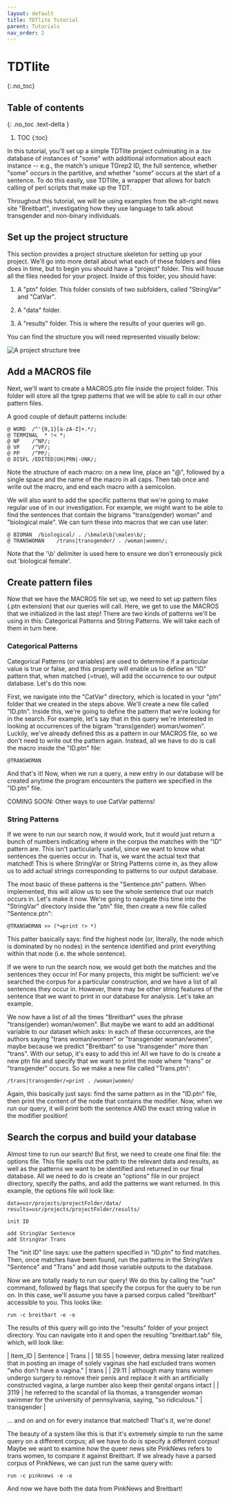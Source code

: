 ```yaml
---
layout: default
title: TDTlite Tutorial
parent: Tutorials
nav_order: 2
---
```



# TDTlite
{:.no_toc}

## Table of contents
{: .no_toc .text-delta }

1. TOC
{:toc}

In this tutorial, you'll set up a simple TDTlite project culminating in a .tsv database of instances of "some" with additional information about each instance -- e.g., the match's unique TGrep2 ID, the full sentence, whether "some" occurs in the partitive, and whether "some" occurs at the start of a sentence. To do this easily, use TDTlite, a wrapper that allows for batch calling of perl scripts that make up the TDT.

Throughout this tutorial, we will be using examples from the alt-right news site "Breitbart", investigating how they use language to talk about transgender and non-binary individuals. 

## Set up the project structure

This section provides a project structure skeleton for setting up your project. We'll go into more detail about what each of these folders and files does in time, but to begin you should have a "project" folder. This will house all the files needed for your project. Inside of this folder, you should have:

1) A "ptn" folder. This folder consists of two subfolders, called "StringVar" and "CatVar".

2) A "data" folder. 

3) A "results" folder. This is where the results of your queries will go.  

You can find the structure you will need represented visually below:

![A project structure tree](https://github.com/thegricean/tgrep2_tdtlite/blob/main/assets/images/tdtLiteStructure.png?raw=true)

## Add a MACROS file

Next, we'll want to create a MACROS.ptn file inside the project folder. This folder will store all the tgrep patterns that we will be able to call in our other pattern files.

A good couple of default patterns include:

```
@ WORD  /^'{0,1}[a-zA-Z]+.*/;
@ TERMINAL  * !< *;
@ NP    /^NP/;
@ VP    /^VP/;
@ PP    /^PP/;
@ DISFL /EDITED|UH|PRN|-UNK/; 
```

Note the structure of each macro: on a new line, place an "@", followed by a single space and the name of the macro in all caps. Then tab once and write out the macro, and end each macro with a semicolon.

We will also want to add the specific patterns that we're going to make regular use of in our investigation. For example, we might want to be able to find the sentences that contain the bigrams "trans(gender) woman" and "biological male". We can turn these into macros that we can use later:

```
@ BIOMAN  /biological/ . /\bmale\b|\males\b/;
@ TRANSWOMAN    /trans|transgender/ . /woman|women/;
```

Note that the '\b' delimiter is used here to ensure we don't erroneously pick out 'biological female'.

## Create pattern files

Now that we have the MACROS file set up, we need to set up pattern files (.ptn extension) that our queries will call. Here, we get to use the MACROS that we initialized in the last step! There are two kinds of patterns we'll be using in this: Categorical Patterns and String Patterns. We will take each of them in turn here.

### Categorical Patterns 

Categorical Patterns (or variables) are used to determine if a particular value is true or false, and this property will enable us to define an "ID" pattern that, when matched (=true), will add the occurrence to our output database. Let's do this now. 

First, we navigate into the "CatVar" directory, which is located in your "ptn" folder that we created in the steps above. We'll create a new file called "ID.ptn". Inside this, we're going to define the pattern that we're looking for in the search. For example, let's say that in this query we're interested in looking at occurrences of the bigram "trans(gender) woman/women". Luckily, we've already defined this as a pattern in our MACROS file, so we don't need to write out the pattern again. Instead, all we have to do is call the macro inside the "ID.ptn" file:

```
@TRANSWOMAN
```

And that's it! Now, when we run a query, a new entry in our database will be created anytime the program encounters the pattern we specified in the "ID.ptn" file. 

COMING SOON: Other ways to use CatVar patterns!

### String Patterns 

If we were to run our search now, it would work, but it would just return a bunch of numbers indicating where in the corpus the matches with the "ID" pattern are. This isn't particularly useful, since we want to know what sentences the queries occur in. That is, we want the actual text that matched! This is where StringVar or String Patterns come in, as they allow us to add actual strings corresponding to patterns to our output database.

The most basic of these patterns is the "Sentence.ptn" pattern. When implemented, this will allow us to see the whole sentence that our match occurs in. Let's make it now. We're going to navigate this time into the "StringVar" directory inside the "ptn" file, then create a new file called "Sentence.ptn":

```
@TRANSWOMAN >> (*=print !> *)
```

This patter basically says: find the highest node (or, literally, the node which is dominated by no nodes) in the sentence identified and print everything within that node (i.e. the whole sentence).

If we were to run the search now, we would get both the matches and the sentences they occur in! For many projects, this might be sufficient: we've searched the corpus for a particular construction, and we have a list of all sentences they occur in. However, there may be other string features of the sentence that we want to print in our database for analysis. Let's take an example.

We now have a list of all the times "Breitbart" uses the phrase "trans(gender) woman/women". But maybe we want to add an additional variable to our dataset which asks: in each of these occurrences, are the authors saying "trans woman/women" or "transgender woman/women", maybe because we predict "Breitbart" to use "transgender" more than "trans". With our setup, it's easy to add this in! All we have to do is create a new ptn file and specify that we want to print the node where "trans" or "transgender" occurs. So we make a new file called "Trans.ptn":

```
/trans|transgender/=print . /woman|women/
```

Again, this basically just says: find the same pattern as in the "ID.ptn" file, then print the content of the node that contains the modifier. Now, when we run our query, it will print both the sentence AND the exact string value in the modifier position!

## Search the corpus and build your database

Almost time to run our search! But first, we need to create one final file: the options file. This file spells out the path to the relevant data and results, as well as the patterns we want to be identified and returned in our final database. All we need to do is create an "options" file in our project directory, specify the paths, and add the patterns we want returned. In this example, the options file will look like:

```
data=usr/projects/projectFolder/data/
results=usr/projects/projectFolder/results/

init ID

add StringVar Sentence
add StringVar Trans
```

The "init ID" line says: use the pattern specified in "ID.ptn" to find matches. Then, once matches have been found, run the patterns in the StringVars "Sentence" and "Trans" and add those variable outputs to the database.

Now we are totally ready to run our query! We do this by calling the "run" command, followed by flags that specify the corpus for the query to be run on. In this case, we'll assume you have a parsed corpus called "breitbart" accessible to you. This looks like:

```
run -c breitbart -e -o
```

The results of this query will go into the "results" folder of your project directory. You can navigate into it and open the resulting "breitbart.tab" file, which, will look like:

| Item_ID | Sentence | Trans |
| 18:55 | however, debra messing later realized that in posting an image of solely vaginas she had excluded trans women "who don't have a vagina." | trans | 
| 29:11 | although many trans women undergo surgery to remove their penis and replace it with an artificially constructed vagina, a large number also keep their genital organs intact | 
| 3119 | he referred to the scandal of lia thomas, a transgender woman swimmer for the university of pennsylvania, saying, "so ridiculous." | transgender | 

... and on and on for every instance that matched! That's it, we're done! 

The beauty of a system like this is that it's extremely simple to run the same query on a different corpus; all we have to do is specify a different corpus! Maybe we want to examine how the queer news site PinkNews refers to trans women, to compare it against Breitbart. If we already have a parsed corpus of PinkNews, we can just run the same query with:

```
run -c pinknews -e -o
```

And now we have both the data from PinkNews and Breitbart!